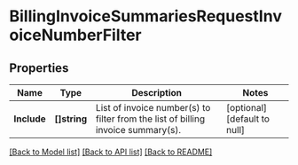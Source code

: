 # BillingInvoiceSummariesRequestInvoiceNumberFilter

## Properties
Name | Type | Description | Notes
------------ | ------------- | ------------- | -------------
**Include** | **[]string** | List of invoice number(s) to filter from the list of billing invoice summary(s). | [optional] [default to null]

[[Back to Model list]](../README.md#documentation-for-models) [[Back to API list]](../README.md#documentation-for-api-endpoints) [[Back to README]](../README.md)

